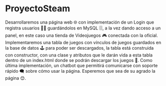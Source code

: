 # ProyectoSteam
Desarrollaremos una página web 🌐 con implementación de un Login que registra usuarios 🧑‍💻 guardándolos en MySQL 🗄️, a la vez dando acceso a un panel, en este caso una tienda de Videojuegos 🎮 conectada con la oficial. Implementaremos una tabla de juegos con vínculos de juegos guardados en la base de datos 🕹️ para poder ser descargados, la tabla está construida con constructor, con una clase y atributos que le darán vida a esta tabla dentro de un index.html donde se podrán descargar los juegos 💾. Como última implementación, un chatbot que permitirá comunicarse con soporte rápido 🗨️ sobre cómo usar la página. Esperemos que sea de su agrado la página 😊.